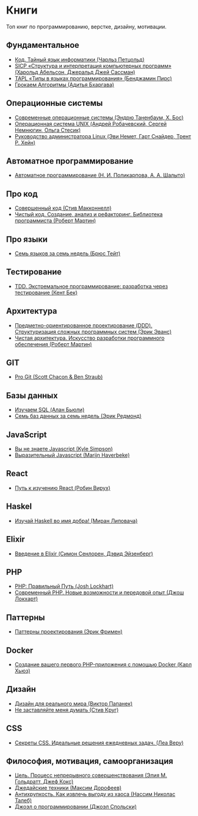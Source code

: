 <h1>Книги</h1>
<p>Топ книг по программированию, верстке, дизайну, мотивации.</p>

<h2>Фундаментальное</h2>
<ul>
  <li><a href="https://www.ozon.ru/context/detail/id/125884/">Код. Тайный язык информатики (Чарльз Петцольд)</a></li>  
  <li><a href="https://mirror.yandex.ru/mirrors/ftp.linux.kiev.ua/docs/developer/general/sicp-ru/sicp-ru-screen.pdf"
    target="_blank">SICP «Структура и интерпретация компьютерных программ» (Харольд Абельсон, Джеральд Джей Сассман)</a></li>
  <li><a href="http://newstar.rinet.ru/~goga/tapl/">TAPL «Типы в языках программирования» (Бенджамин Пирс)</a></li>
  <li><a href="http://forcoder.ru/algorithm/grokaem-algoritmy-illyustrirovannoe-posobie-dlya-programmistov-i-lyubopytstvuyuschih-1555">Грокаем Алгоритмы (Адитья Бхаргава)</a></li>
</ul>

<h2>Операционные системы</h2>
<ul>
   <li><a href="https://www.ozon.ru/context/detail/id/31649356/"> Современные операционные системы (Эндрю Таненбаум, Х. Бос)</a></li>   
  <li><a href="https://www.ozon.ru/context/detail/id/2419365/?partner=hexlet" target="_blank">Операционная система UNIX (Андрей Робачевский, Сергей Немнюгин, Ольга Стесик)</a></li>
  <li><a href="https://www.ozon.ru/context/detail/id/7607778/?partner=hexlet" target="_blank">Руководство администратора Linux (Эви Немет, Гарт Снайдер, Трент Р. Хейн)</a></li>
</ul>

<h2>Автоматное программирование</h2>
<ul>
    <li><a href="http://is.ifmo.ru/books/_book.pdf">Автоматное программирование (Н. И. Поликарпова, А. А. Шалыто)</a></li>
</ul>

<h2>Про код</h2>
<ul>
  <li><a href="https://www.ozon.ru/context/detail/id/138437220/">Совершенный код (Стив Макконнелл)</a></li>  
  <li><a href="https://www.ozon.ru/context/detail/id/142429922/">Чистый код. Создание, анализ и рефакторинг. Библиотека программиста (Роберт Мартин)</a></li>
</ul>

<h2>Про языки</h2>
<ul>
  <li><a href="https://www.ozon.ru/context/detail/id/26893656/">Семь языков за семь недель (Брюс Тейт)</a></li>
</ul>

<h2>Тестирование</h2>
<ul>
    <li><a href="https://www.ozon.ru/context/detail/id/140489225/">TDD. Экстремальное программирование: разработка через тестирование (Кент Бек)</a>
    </li>
</ul>

<h2>Архитектура</h2>
<ul>
  <li><a href="https://www.ozon.ru/context/detail/id/5497184/?utm_source=advertiseru&utm_medium=partner&utm_campaign=57709">Предметно-ориентированное проектирование (DDD). Структуризация сложных программных систем (Эрик Эванс)</a></li>
  <li><a href="https://www.ozon.ru/context/detail/id/144499396/">Чистая архитектура. Искусство разработки программного обеспечения (Роберт Мартин)</a></li>
</ul>

<h2>GIT</h2>
<ul>
  <li><a href="https://git-scm.com/book/ru/v2" target="_blank">Pro Git (Scott Chacon & Ben Straub)</a></li>
</ul>

<h2>Базы данных</h2>
<ul>   
  <li><a href="https://www.ozon.ru/context/detail/id/3291513/">Изучаем SQL (Алан Бьюли)</a></li>
  <li><a href="https://www.ozon.ru/context/detail/id/19383907/">Семь баз данных за семь недель (Эрик Редмонд)</a></li>
</ul>

<h2>JavaScript</h2>
<ul> 
    <li><a href="https://github.com/azat-io/you-dont-know-js-ru">Вы не знаете Javascript (Kyle Simpson)</a></li>
    <li><a href="https://karmazzin.gitbooks.io/eloquentjavascript_ru/content/">Выразительный Javascript (Marijn Haverbeke)</a></li>
</ul>
        
<h2>React</h2>
<ul> 
    <li><a href="https://leanpub.com/the-road-to-learn-react-russian">Путь к изучению React (Робин Вирух)</a></li>
</ul>

<h2>Haskel</h2>
<ul> 
    <li><a href="https://www.ozon.ru/context/detail/id/8696277/">Изучай Haskell во имя добра! (Миран Липовача)</a></li>
</ul>

<h2>Elixir</h2>
<ul> 
    <li><a href="https://www.ozon.ru/context/detail/id/140439544/">Введение в Elixir (Симон Сенлорен, Дэвид Эйзенберг)</a></li>
</ul>

<h2>PHP</h2>
<ul>
  <li><a href="http://phptherightway.ru/" target="_blank">PHP: Правильный Путь (Josh Lockhart)</a></li>
  <li><a href="https://www.ozon.ru/context/detail/id/135695718/" target="_blank">Современный PHP. Новые возможности и передовой опыт (Джош Локхарт)</a></li>
</ul>

<h2>Паттерны</h2>
<ul>
  <li><a href="https://www.ozon.ru/context/detail/id/20216992/">Паттерны проектирования (Эрик Фримен)</a></li>
</ul>

<h2>Docker</h2>
<ul>
  <li><a href="https://leanpub.com/first-php-docker-application-ru" target="_blank">Создание вашего первого PHP-приложения с помощью Docker (Карл Хьюз)</a></li>
</ul>

<h2>Дизайн</h2>
<ul>
  <li><a href="https://www.ozon.ru/context/detail/id/32545263/?utm_source=yandex_direct&amp;utm_medium=cpc&amp;utm_campaign=proryv_regstore_product_n_cid_detail_our_no_all_dynamic_CBR_23555380&amp;utm_term=_cbrx_642669"
    target="_blank">Дизайн для реального мира (Виктор Папанек)</a></li>
  <li><a href="https://www.ozon.ru/context/detail/id/141214330/" target="_blank">Не заставляйте меня думать (Стив Круг)</a></li>
</ul>

<h2>CSS</h2>
<ul> 
    <li><a href="https://www.ozon.ru/context/detail/id/137213400/" target="_blank">Секреты CSS. Идеальные решения ежедневных задач. (Леа Веру)</a></li>
</ul>

<h2>Философия, мотивация, самоорганизация</h2>
<ul>
  <li><a href="https://www.ozon.ru/context/detail/id/28347106/">Цель. Процесс непрерывного совершенствования (Элия М. Гольдратт, Джеф Кокс)</a></li>  
  <li><a href="https://www.ozon.ru/context/detail/id/140376487/?utm_source=epoint&amp;utm_medium=partner&amp;utm_campaign=955860">Джедайские техники (Максим Дорофеев)</a></li>
  <li><a href="https://www.ozon.ru/context/detail/id/24310355/">Антихрупкость. Как извлечь выгоду из хаоса (Нассим Николас Талеб)</a></li>
  <li><a href="https://www.ozon.ru/context/detail/id/2820575/">Джоэл о программировании (Джоэл Спольски)</a></li>
</ul>
